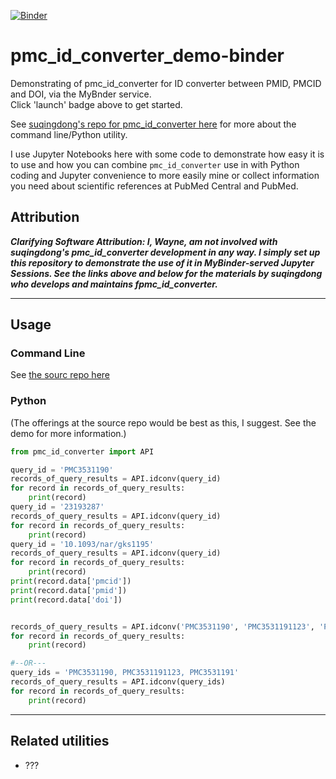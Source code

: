 [![Binder](https://mybinder.org/badge_logo.svg)](https://mybinder.org/v2/gh/fomightez/pmc_id_converter_demo-binder/HEAD?urlpath=%2Flab%2Ftree%2FDemonstrate+pmc_id_converter.ipynb)

# pmc_id_converter_demo-binder
Demonstrating of pmc_id_converter for ID converter between PMID, PMCID and DOI, via the MyBnder service.  
Click 'launch' badge above to get started.

See [suqingdong's repo for pmc_id_converter here](https://github.com/suqingdong/pmc_id_converter) for more about the command line/Python utility.

I use Jupyter Notebooks here with some code to demonstrate how easy it is to use and how you can combine `pmc_id_converter` use in with Python coding and Jupyter convenience to more easily mine or collect information you need about scientific references at PubMed Central and PubMed.


## Attribution

***Clarifying Software Attribution: I, Wayne, am not involved with suqingdong's pmc_id_converter development in any way. I simply set up this repository to demonstrate the use of it in MyBinder-served Jupyter Sessions. See the links above and below for the materials by suqingdong who develops and maintains fpmc_id_converter.***

--------

## Usage
### Command Line

See [the sourc repo here](https://github.com/suqingdong/pmc_id_converter#command-line)

### Python

(The offerings at the source repo would be best as this, I suggest. See the demo for more information.)

```python
from pmc_id_converter import API

query_id = 'PMC3531190'
records_of_query_results = API.idconv(query_id)
for record in records_of_query_results:
    print(record)
query_id = '23193287'
records_of_query_results = API.idconv(query_id)
for record in records_of_query_results:
    print(record)
query_id = '10.1093/nar/gks1195'
records_of_query_results = API.idconv(query_id)
for record in records_of_query_results:
    print(record)
print(record.data['pmcid'])
print(record.data['pmid'])
print(record.data['doi'])


records_of_query_results = API.idconv('PMC3531190', 'PMC3531191123', 'PMC3531191')
for record in records_of_query_results:
    print(record)

#--OR---
query_ids = 'PMC3531190, PMC3531191123, PMC3531191'
records_of_query_results = API.idconv(query_ids)
for record in records_of_query_results:
    print(record)

```



-------

## Related utilities

- ???

